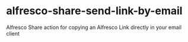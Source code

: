 # alfresco-share-send-link-by-email
Alfresco Share action for copying an Alfresco Link directly in your email client

